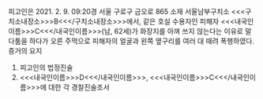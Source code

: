 피고인은 2021. 2. 9. 09:20경 서울 구로구 금오로 865 소재 서울남부구치소 <<<구치소내장소>>>B<<</구치소내장소>>>에서, 같은 호실 수용자인 피해자 <<<내국인이름>>>C<<</내국인이름>>>(남, 62세)가 화장지를 아껴 쓰지 않는다는 이유로 말다툼을 하다가 오른 주먹으로 피해자의 얼굴과 왼쪽 옆구리를 여러 대 때려 폭행하였다. 증거의 요지
1. 피고인의 법정진술
1. <<<내국인이름>>>D<<</내국인이름>>>, <<<내국인이름>>>C<<</내국인이름>>>에 대한 각 경찰진술조서
